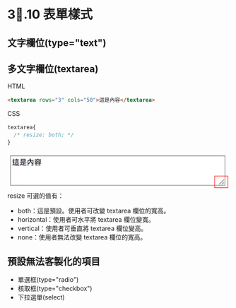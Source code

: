 # 3.10 表單樣式

## 文字欄位\(type="text"\)

## 多文字欄位\(textarea\)

HTML

```html
<textarea rows="3" cols="50">這是內容</textarea>
```

CSS

```css
textarea{
  /* resize: both; */
}
```

![](/assets/textarea_resize_sample.png)resize 可選的值有：

* both：這是預設。使用者可改變 textarea 欄位的寬高。
* horizontal：使用者可水平將 textarea 欄位變寬。
* vertical：使用者可垂直將 textarea 欄位變高。
* none：使用者無法改變 textarea 欄位的寬高。

## 預設無法客製化的項目

* 單選框\(type="radio"\)
* 核取框\(type="checkbox"\)
* 下拉選單\(select\)



